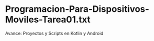 # Programacion-Para-Dispositivos-Moviles-Tarea01.txt
Avance: Proyectos y Scripts en Kotlin y Android
